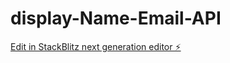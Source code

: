 # display-Name-Email-API

[Edit in StackBlitz next generation editor ⚡️](https://stackblitz.com/~/github.com/prasad9797/display-Name-Email-API)